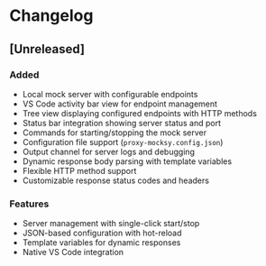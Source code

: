 # Changelog

## [Unreleased]

### Added
- Local mock server with configurable endpoints
- VS Code activity bar view for endpoint management
- Tree view displaying configured endpoints with HTTP methods
- Status bar integration showing server status and port
- Commands for starting/stopping the mock server
- Configuration file support (`proxy-mocksy.config.json`)
- Output channel for server logs and debugging
- Dynamic response body parsing with template variables
- Flexible HTTP method support
- Customizable response status codes and headers

### Features
- Server management with single-click start/stop
- JSON-based configuration with hot-reload
- Template variables for dynamic responses
- Native VS Code integration